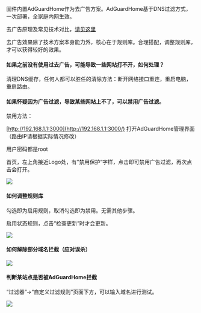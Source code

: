 

固件内置AdGuardHome作为去广告方案。AdGuardHome基于DNS过滤方式，一次部署，全家庭内网生效。

去广告原理及常见技术对比，[请见这里]([https://github.com/xiaoqingfengATGH/HomeLede/wiki/%E6%BC%AB%E8%B0%88%E5%8E%BB%E5%B9%BF%E5%91%8A%EF%BC%8C%E5%8E%9F%E7%90%86%E5%8F%8A%E9%81%BF%E5%9D%91%E6%8C%87%E5%8D%97](https://github.com/xiaoqingfengATGH/HomeLede/wiki/漫谈去广告，原理及避坑指南))

去广告效果除了技术方案本身能力外，核心在于规则库。合理搭配，调整规则库，才可以获得较好的效果。

#### 如果之前没有使用过去广告，可能导致一些网站打不开，如何处理？

清理DNS缓存，任何人都可以胜任的清除方法：断开网络接口重连，重启电脑，重启路由。

#### 如果怀疑因为广告过滤，导致某些网站上不了，可以禁用广告过滤。

禁用方法：

[http://192.168.1.1:3000](http://192.168.1.1:3000/) 打开AdGuardHome管理界面（路由IP请根据实际情况修改）

用户密码都是root

首页，左上角接近Logo处，有”禁用保护“字样，点击即可禁用广告过滤，再次点击会打开。

![](D:\Router\SRCS\xiaoqingfeng\HomeLede.wiki\DNS\AdGuardHome1.jpg)

#### 如何调整规则库

勾选即为启用规则，取消勾选即为禁用。无需其他步骤。

启用状态规则，点击“检查更新”时才会更新。

![](D:\Router\SRCS\xiaoqingfeng\HomeLede.wiki\DNS\AdGuardHome2.jpg)

#### 如何解除部分域名拦截（应对误杀）

![](D:\Router\SRCS\xiaoqingfeng\HomeLede.wiki\DNS\AdGuardHome3.jpg)

#### 判断某站点是否被AdGuardHome拦截

“过滤器”->“自定义过滤规则”页面下方，可以输入域名进行测试。

![](D:\Router\SRCS\xiaoqingfeng\HomeLede.wiki\DNS\AdGuardHome4.jpg)